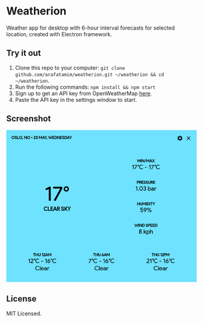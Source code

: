 # Weatherion
Weather app for desktop with 6-hour interval forecasts for selected location, created with Electron framework.

## Try it out
1. Clone this repo to your computer: `git clone github.com/arafatamim/weatherion.git ~/weatherion && cd ~/weatherion`.
2. Run the following commands: `npm install && npm start`
3. Sign up to get an API key from OpenWeatherMap [here](https://openweathermap.org/appid).
4. Paste the API key in the settings window to start.

## Screenshot
<img src="screenshot.png?raw=true">

## License
MIT Licensed.
